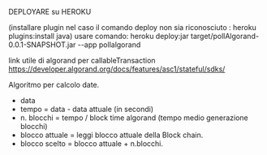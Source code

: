 DEPLOYARE su HEROKU

(installare plugin nel caso il comando deploy non sia riconosciuto : heroku plugins:install java)
usare comando: heroku deploy:jar target/pollAlgorand-0.0.1-SNAPSHOT.jar --app pollalgorand


link utile di algorand per callableTransaction https://developer.algorand.org/docs/features/asc1/stateful/sdks/


Algoritmo per calcolo date.

- data 
- tempo = data - data attuale (in secondi)
- n. blocchi = tempo / block time algorand (tempo medio generazione blocchi)
- blocco attuale = leggi blocco attuale della Block chain.
- blocco scelto = blocco attuale + n.blocchi.